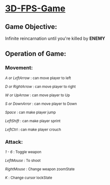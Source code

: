 # [3D-FPS-Game](https://tangpoyu.itch.io/3d-fps-game)

## Game Objective:
Infinite reincarnation until you're killed by **ENEMY**

## Operation of Game:

### Movement:

<sub>*A or LeftArrow* : can move player to left</sub>

<sub>*D or RightArrow* : can move player to right</sub>

<sub>*W or UpArrow* : can move player to Up</sub>

<sub>*S or DownArror* : can move player to Down</sub>

<sub>*Space* : can make player jump</sub>

<sub>*LeftShift* : can make player sprint</sub>

<sub>*LeftCtrl* : can make player crouch</sub>

### Attack:

<sub>*1 - 6* : Toggle weapon</sub>

<sub>*LeftMouse* : To shoot</sub>

<sub>*RightMouse* : Change weapon zoomState</sub>

<sub>*K* : Change cursor lockState</sub>


